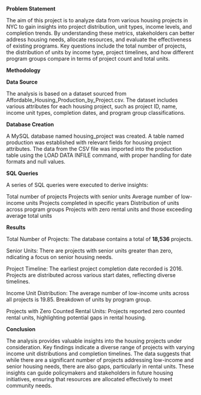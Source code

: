 **Problem Statement**

The aim of this project is to analyze data from various housing projects in NYC to gain insights into project distribution, unit types, income levels, and completion trends. By understanding these metrics, stakeholders can better address housing needs, allocate resources, and evaluate the effectiveness of existing programs. Key questions include the total number of projects, the distribution of units by income type, project timelines, and how different program groups compare in terms of project count and total units.

**Methodology**

**Data Source**

The analysis is based on a dataset sourced from Affordable_Housing_Production_by_Project.csv. The dataset includes various attributes for each housing project, such as project ID, name, income unit types, completion dates, and program group classifications.

**Database Creation**

A MySQL database named housing_project was created.
A table named production was established with relevant fields for housing project attributes.
The data from the CSV file was imported into the production table using the LOAD DATA INFILE command, with proper handling for date formats and null values.

**SQL Queries**

A series of SQL queries were executed to derive insights:

Total number of projects
Projects with senior units
Average number of low-income units
Projects completed in specific years
Distribution of units across program groups
Projects with zero rental units and those exceeding average total units

**Results**

Total Number of Projects: The database contains a total of **18,536** projects.

Senior Units: There are projects with senior units greater than zero, ndicating a focus on senior housing needs.

Project Timeline: 
The earliest project completion date recorded is 2016.
Projects are distributed across various start dates, reflecting diverse timelines.

Income Unit Distribution:
The average number of low-income units across all projects is 19.85.
Breakdown of units by program group.

Projects with Zero Counted Rental Units: Projects reported zero counted rental units, highlighting potential gaps in rental housing.


**Conclusion**

The analysis provides valuable insights into the housing projects under consideration. Key findings indicate a diverse range of projects with varying income unit distributions and completion timelines. The data suggests that while there are a significant number of projects addressing low-income and senior housing needs, there are also gaps, particularly in rental units. These insights can guide policymakers and stakeholders in future housing initiatives, ensuring that resources are allocated effectively to meet community needs.
